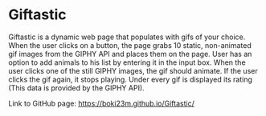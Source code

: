 # Giftastic

Giftastic is a dynamic web page that populates with gifs of your choice. 
When the user clicks on a button, the page grabs 10 static, non-animated gif images from the GIPHY API and places them on the page. User has an option to add animals to his list by entering it in the input box.
When the user clicks one of the still GIPHY images, the gif should animate. If the user clicks the gif again, it stops playing.
Under every gif is displayed its rating (This data is provided by the GIPHY API).

Link to GitHub page: https://boki23m.github.io/Giftastic/
